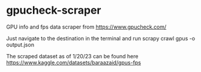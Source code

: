 # gpucheck-scraper
GPU info and fps data scraper from https://www.gpucheck.com/

Just navigate to the destination in the terminal and run scrapy crawl gpus -o output.json

The scraped dataset as of 1/20/23 can be found here https://www.kaggle.com/datasets/baraazaid/gpus-fps

